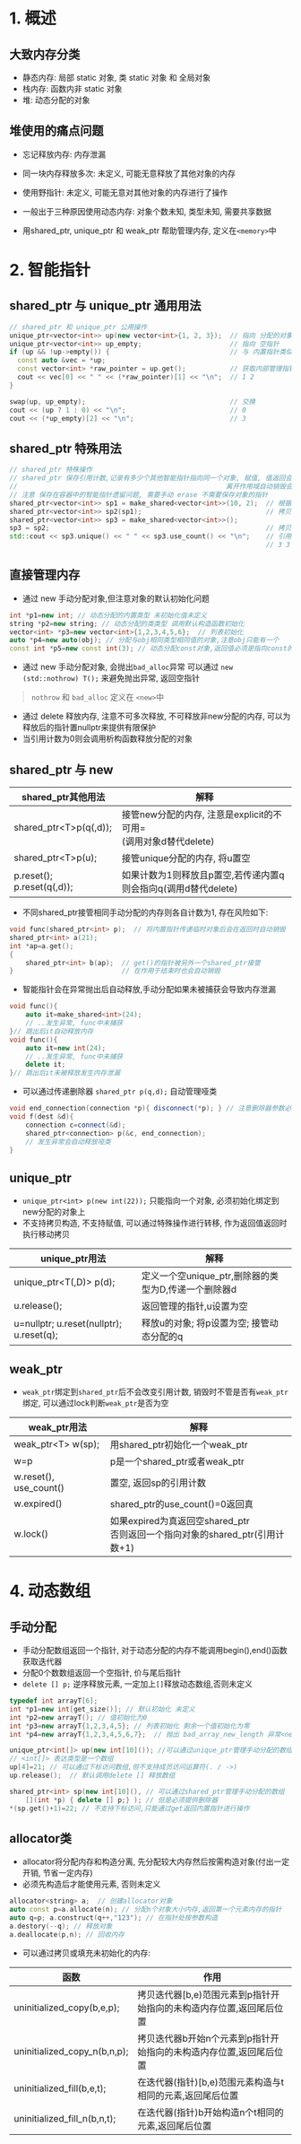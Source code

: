 # 1. 概述
## 大致内存分类
- 静态内存: 局部 static 对象, 类 static 对象 和 全局对象
- 栈内存: 函数内非 static 对象
- 堆: 动态分配的对象

## 堆使用的痛点问题
- 忘记释放内存: 内存泄漏
- 同一块内存释放多次: 未定义, 可能无意释放了其他对象的内存
- 使用野指针: 未定义, 可能无意对其他对象的内存进行了操作

- 一般出于三种原因使用动态内存: 对象个数未知, 类型未知, 需要共享数据 
- 用shared_ptr, unique_ptr 和 weak_ptr 帮助管理内存, 定义在`<memory>`中

# 2. 智能指针
## shared\_ptr 与 unique\_ptr 通用用法
```c++
// shared_ptr 和 unique_ptr 公用操作
unique_ptr<vector<int>> up(new vector<int>{1, 2, 3});  // 指向 分配的对象
unique_ptr<vector<int>> up_empty;                      // 指向 空指针
if (up && !up->empty()) {                              // 与 内置指针类似操作
  const auto &vec = *up;
  const vector<int> *raw_pointer = up.get();           // 获取内部管理指针
  cout << vec[0] << " " << (*raw_pointer)[1] << "\n";  // 1 2
}

swap(up, up_empty);                                    // 交换
cout << (up ? 1 : 0) << "\n";                          // 0
cout << (*up_empty)[2] << "\n";                        // 3
```

## shared\_ptr 特殊用法
```c++
// shared_ptr 特殊操作
// shared_ptr 保存引用计数,记录有多少个其他智能指针指向同一个对象, 赋值, 值返回会增加计数
//                                                    离开作用域自动销毁会减少计数
// 注意 保存在容器中的智能指针遗留问题, 需要手动 erase 不需要保存对象的指针
shared_ptr<vector<int>> sp1 = make_shared<vector<int>>(10, 2);  // 根据 构造函数的参数 动态分配
shared_ptr<vector<int>> sp2(sp1);                               // 拷贝构造 增加 引用计数
shared_ptr<vector<int>> sp3 = make_shared<vector<int>>();
sp3 = sp2;                                                      // 拷贝减少 sp3 引用计数, 增加 sp2 引用计数
std::cout << sp3.unique() << " " << sp3.use_count() << "\n";    // 引用计数是否是一, 引用计数个数
                                                                // 3 3
```

## 直接管理内存
- 通过 new 手动分配对象,但注意对象的默认初始化问题
```c++
int *p1=new int; // 动态分配的内置类型 未初始化值未定义
string *p2=new string; // 动态分配的类类型 调用默认构造函数初始化
vector<int> *p3=new vector<int>{1,2,3,4,5,6};  // 列表初始化
auto *p4=new auto(obj); // 分配与obj相同类型相同值的对象,注意obj只能有一个
const int *p5=new const int(3); // 动态分配const对象,返回值必须是指向const的指针,且分配对象必须初始化
```

- 通过 new 手动分配对象, 会抛出`bad_alloc`异常 可以通过 `new (std::nothrow) T();` 来避免抛出异常, 返回空指针
> `nothrow` 和 `bad_alloc` 定义在 `<new>`中

- 通过 delete 释放内存, 注意不可多次释放, 不可释放非new分配的内存, 可以为释放后的指针置nullptr来提供有限保护
- 当引用计数为0则会调用析构函数释放分配的对象

## shared_ptr 与 new

|shared_ptr其他用法|解释|
|---|---|
|shared_ptr\<T>p(q(,d));|接管new分配的内存, 注意是explicit的不可用=<br/>(调用对象d替代delete)|
|shared_ptr\<T>p(u);|接管unique分配的内存, 将u置空|
|p.reset(); p.reset(q(,d));|如果计数为1则释放且p置空,若传递内置q则会指向q(调用d替代delete)|

- 不同shared_ptr接管相同手动分配的内存则各自计数为1, 存在风险如下: 
```c++
void func(shared_ptr<int> p);  // 将内置指针传递临时对象后会在返回时自动销毁
shared_ptr<int> a(21);  
int *ap=a.get();
{
	shared_ptr<int> b(ap);  // get()的指针被另外一个shared_ptr接管
}							// 在作用于结束时也会自动销毁
```

- 智能指针会在异常抛出后自动释放,手动分配如果未被捕获会导致内存泄漏
```c++
void func(){
	auto it=make_shared<int>(24);
	// ..发生异常, func中未捕获
}// 跳出后it自动释放内存
void func(){
	auto it=new int(24);
	// ..发生异常, func中未捕获
	delete it;
}// 跳出后it未被释放发生内存泄漏
```

- 可以通过传递删除器 `shared_ptr p(q,d);` 自动管理哑类
```c++
void end_connection(connection *p){ disconnect(*p); } // 注意删除器参数必定是智能指针保存的指针类型
void f(dest &d){
	connection c=connect(&d);
	shared_ptr<connection> p(&c, end_connection);
	// 发生异常会自动释放哑类
}
```

## unique_ptr
- `unique_ptr<int> p(new int(22));` 只能指向一个对象, 必须初始化绑定到new分配的对象上
- 不支持拷贝构造, 不支持赋值, 可以通过特殊操作进行转移, 作为返回值返回时执行移动拷贝

|unique_ptr用法|解释|
|---|---|
|unique_ptr\<T(,D)> p(d);|定义一个空unique_ptr,删除器的类型为D,传递一个删除器d|
|u.release();|返回管理的指针,u设置为空|
|u=nullptr; u.reset(nullptr); u.reset(q);| 释放u的对象; 将p设置为空; 接管动态分配的q |

## weak_ptr
- `weak_ptr`绑定到`shared_ptr`后不会改变引用计数, 销毁时不管是否有`weak_ptr`绑定, 可以通过lock判断`weak_ptr`是否为空

|weak_ptr用法|解释|
|---|---|
|weak_ptr\<T> w(sp);|用shared_ptr初始化一个weak_ptr|
|w=p|p是一个shared_ptr或者weak_ptr|
|w.reset(), use_count()|置空, 返回sp的引用计数|
|w.expired()|shared_ptr的use_count()=0返回真|
|w.lock()|如果expired为真返回空shared_ptr<br/>否则返回一个指向对象的shared_ptr(引用计数+1)|


# 4. 动态数组
## 手动分配
- 手动分配数组返回一个指针, 对于动态分配的内存不能调用begin(),end()函数获取迭代器
- 分配0个数数组返回一个空指针, 价与尾后指针
- `delete [] p;` 逆序释放元素,  一定加上`[]`释放动态数组,否则未定义

```c++
typedef int arrayT[6];
int *p1=new int[get_size()]; // 默认初始化 未定义
int *p2=new arrayT(); // 值初始化为0
int *p3=new arrayT{1,2,3,4,5}; // 列表初始化 剩余一个值初始化为零
int *p4=new arrayT{1,2,3,4,5,6,7};  // 抛出 bad_array_new_length 异常<new>头文件中

unique_ptr<int[]> up(new int[10]()); //可以通过unique_ptr管理手动分配的数组
// <int[]> 表达类型是一个数组
up[4]=21; // 可以通过下标访问数组,但不支持成员访问运算符(. / ->)
up.release();  // 默认调用delete [] 释放数组

shared_ptr<int> sp(new int[10](), // 可以通过shared_ptr管理手动分配的数组
	[](int *p) { delete [] p;} ); // 但是必须提供删除器
*(sp.get()+1)=22; // 不支持下标访问,只能通过get返回内置指针进行操作
```

## allocator类
- allocator将分配内存和构造分离, 先分配较大内存然后按需构造对象(付出一定开销, 节省一定内存)
- 必须先构造后才能使用元素, 否则未定义
```c++
allocator<string> a;  // 创建allocator对象
auto const p=a.allocate(n); // 分配n个对象大小内存,返回第一个元素内存的指针
auto q=p; a.construct(q++,"123"); // 在指针处按参数构造
a.destory(--q); // 释放对象
a.deallocate(p,n); // 回收内存
```

- 可以通过拷贝或填充未初始化的内存:

|函数|作用|
|---|---|
|uninitialized_copy(b,e,p);|拷贝迭代器[b,e)范围元素到p指针开始指向的未构造内存位置,返回尾后位置|
|uninitialized_copy_n(b,n,p);|拷贝迭代器b开始n个元素到p指针开始指向的未构造内存位置,返回尾后位置|
|uninitialized_fill(b,e,t);|在迭代器(指针)[b,e)范围元素构造与t相同的元素,返回尾后位置|
|uninitialized_fill_n(b,n,t);|在迭代器(指针)b开始构造n个t相同的元素,返回尾后位置|